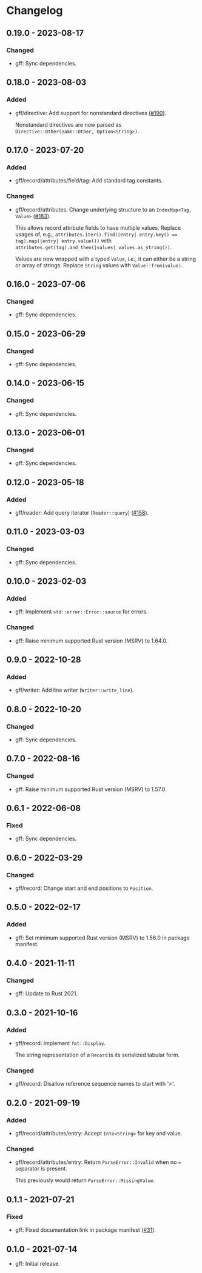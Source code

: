 # Changelog

## 0.19.0 - 2023-08-17

### Changed

  * gff: Sync dependencies.

## 0.18.0 - 2023-08-03

### Added

  * gff/directive: Add support for nonstandard directives ([#190]).

    Nonstandard directives are now parsed as `Directive::Other(name::Other,
    Option<String>)`.

[#190]: https://github.com/zaeleus/noodles/issues/190

## 0.17.0 - 2023-07-20

### Added

  * gff/record/attributes/field/tag: Add standard tag constants.

### Changed

  * gff/record/attributes: Change underlying structure to an `IndexMap<Tag,
    Value>` ([#183]).

    This allows record attribute fields to have multiple values. Replace usages
    of, e.g., `attributes.iter().find(|entry| entry.key() == tag).map(|entry|
    entry.value())` with `attributes.get(tag).and_then(|values|
    values.as_string())`.

    Values are now wrapped with a typed `Value`, i.e., it can either be a
    string or array of strings. Replace `String` values with
    `Value::from(value)`.

[#183]: https://github.com/zaeleus/noodles/issues/183

## 0.16.0 - 2023-07-06

### Changed

  * gff: Sync dependencies.

## 0.15.0 - 2023-06-29

### Changed

  * gff: Sync dependencies.

## 0.14.0 - 2023-06-15

### Changed

  * gff: Sync dependencies.

## 0.13.0 - 2023-06-01

### Changed

  * gff: Sync dependencies.

## 0.12.0 - 2023-05-18

### Added

  * gff/reader: Add query iterator (`Reader::query`) ([#158]).

[#158]: https://github.com/zaeleus/noodles/issues/158

## 0.11.0 - 2023-03-03

### Changed

  * gff: Sync dependencies.

## 0.10.0 - 2023-02-03

### Added

  * gff: Implement `std::error::Error::source` for errors.

### Changed

  * gff: Raise minimum supported Rust version (MSRV) to 1.64.0.

## 0.9.0 - 2022-10-28

### Added

  * gff/writer: Add line writer (`Writer::write_line`).

## 0.8.0 - 2022-10-20

### Changed

  * gff: Sync dependencies.

## 0.7.0 - 2022-08-16

### Changed

  * gff: Raise minimum supported Rust version (MSRV) to 1.57.0.

## 0.6.1 - 2022-06-08

### Fixed

  * gff: Sync dependencies.

## 0.6.0 - 2022-03-29

### Changed

  * gff/record: Change start and end positions to `Position`.

## 0.5.0 - 2022-02-17

### Added

  * gff: Set minimum supported Rust version (MSRV) to 1.56.0 in package
    manifest.

## 0.4.0 - 2021-11-11

### Changed

  * gff: Update to Rust 2021.

## 0.3.0 - 2021-10-16

### Added

  * gff/record: Implement `fmt::Display`.

    The string representation of a `Record` is its serialized tabular form.

### Changed

  * gff/record: Disallow reference sequence names to start with '>'.

## 0.2.0 - 2021-09-19

### Added

  * gff/record/attributes/entry: Accept `Into<String>` for key and value.

### Changed

  * gff/record/attributes/entry: Return `ParseError::Invalid` when no `=`
    separator is present.

    This previously would return `ParseError::MissingValue`.

## 0.1.1 - 2021-07-21

### Fixed

  * gff: Fixed documentation link in package manifest ([#31]).

[#31]: https://github.com/zaeleus/noodles/issues/31

## 0.1.0 - 2021-07-14

  * gff: Initial release.
